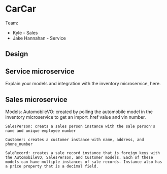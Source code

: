 # CarCar

Team:

* Kyle - Sales
* Jake Hannahan - Service

## Design

## Service microservice

Explain your models and integration with the inventory
microservice, here.

## Sales microservice
Models:
    AutomobileVO: created by polling the automobile model in the inventory microservice to get an import_href value and vin number.

    SalesPerson: creats a sales person instance with the sale person's name and unique employee number

    Customer: creates a customer instance with name, address, and phone_number

    SaleRecord: creates a sale record instance that is foreign keys with the AutomobileVO, SalesPerson, and Customer models. Each of these models can have multiple instances of sale records. Instance also has a price property that is a decimal field.
